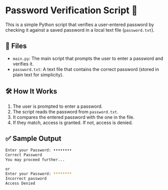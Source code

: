 # Password Verification Script 🔐

This is a simple Python script that verifies a user-entered password by checking it against a saved password in a local text file (`password.txt`).

## 📁 Files

- `main.py`: The main script that prompts the user to enter a password and verifies it.
- `password.txt`: A text file that contains the correct password (stored in plain text for simplicity).

## 🛠 How It Works

1. The user is prompted to enter a password.
2. The script reads the password from `password.txt`.
3. It compares the entered password with the one in the file.
4. If they match, access is granted. If not, access is denied.

## ✅ Sample Output

```bash
Enter your Password: ••••••••
Correct Password
You may proceed further...

or
Enter your Password: ********
Incorrect password
Access Denied
